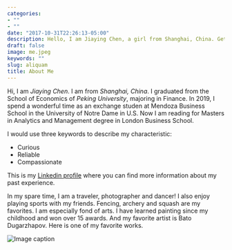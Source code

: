 ```yaml
---
categories:
- ""
- ""
date: "2017-10-31T22:26:13-05:00"
description: Hello, I am Jiaying Chen, a girl from Shanghai, China. Get to know me better!
draft: false
image: me.jpeg
keywords: ""
slug: aliquam
title: About Me
---
```


Hi, I am *Jiaying Chen*. I am from *Shanghai, China*. I graduated from the School of Economics of *Peking University*, majoring in Finance. In 2019, I spend a wonderful time as an exchange studen at Mendoza Business School in the University of Notre Dame in U.S. Now I am reading for Masters in Analytics and Management degree in London Business School. 

I would use three keywords to describe my characteristic:
-   Curious
-   Reliable
-   Compassionate

This is my [Linkedin profile](https://www.linkedin.com/in/jiaying-chen-0934) where you can find more information about my past experience.

In my spare time, I am a traveler, photographer and dancer! I also enjoy playing sports with my friends. Fencing, archery and squash are my favorites. I am especially fond of arts. I have learned painting since my childhood and won over 15 awards. And my favorite artist is Bato Dugarzhapov. Here is one of my favorite works.

![Image caption](https://i.pinimg.com/originals/ae/a0/52/aea0528570933ed52efd390cb9836134.jpg)






